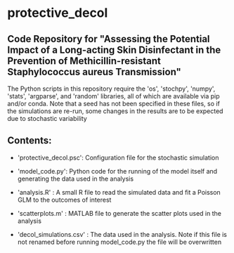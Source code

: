 # protective_decol
## Code Repository for "Assessing the Potential Impact of a Long-acting Skin Disinfectant in the Prevention of Methicillin-resistant Staphylococcus aureus Transmission"


The Python scripts in this repository require the 'os', 'stochpy', 'numpy', 'stats', 'argparse', and 'random' libraries, all of which are available via pip and/or conda.
Note that a seed has not been specified in these files, so if the simulations are re-run, some changes in the results are to be expected due to stochastic variability

## Contents:

* 'protective_decol.psc': Configuration file for the stochastic simulation

* 'model_code.py': Python code for the running of the model itself and generating the data used in the analysis

* 'analysis.R' : A small R file to read the simulated data and fit a Poisson GLM to the outcomes of interest

* 'scatterplots.m' : MATLAB file to generate the scatter plots used in the analysis

* 'decol_simulations.csv' : The data used in the analysis. Note if this file is not renamed before running model_code.py the file will be overwritten
